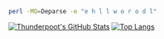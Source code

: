 ```sh
perl -MO=Deparse -e "e h l l w o r o d l"
```
[![Thunderpoot's GitHub Stats](https://github-readme-stats.vercel.app/api?username=thunderpoot&theme=github_dark)](https://github.com/anuraghazra/github-readme-stats)
[![Top Langs](https://github-readme-stats.vercel.app/api/top-langs/?username=thunderpoot&layout=compact&hide=VBA&theme=github_dark)](https://github.com/anuraghazra/github-readme-stats)

